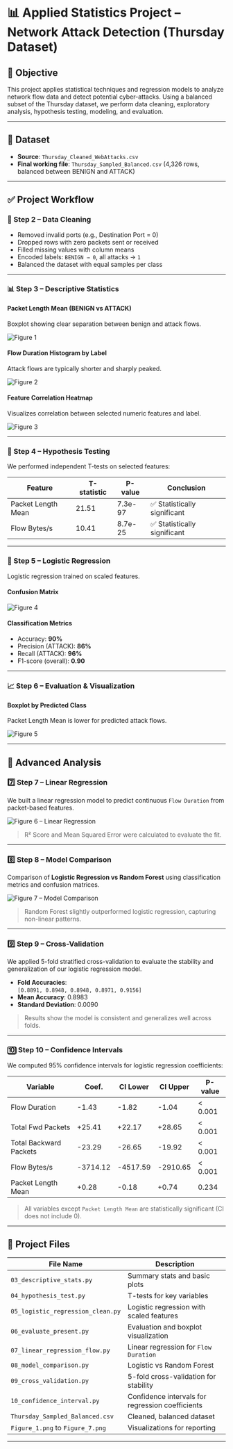 # 📊 Applied Statistics Project – Network Attack Detection (Thursday Dataset)

## 🎯 Objective
This project applies statistical techniques and regression models to analyze network flow data and detect potential cyber-attacks. Using a balanced subset of the Thursday dataset, we perform data cleaning, exploratory analysis, hypothesis testing, modeling, and evaluation.

---

## 📁 Dataset
- **Source**: `Thursday_Cleaned_WebAttacks.csv`
- **Final working file**: `Thursday_Sampled_Balanced.csv` (4,326 rows, balanced between BENIGN and ATTACK)

---

## ✅ Project Workflow

### 🧼 Step 2 – Data Cleaning
- Removed invalid ports (e.g., Destination Port = 0)
- Dropped rows with zero packets sent or received
- Filled missing values with column means
- Encoded labels: `BENIGN → 0`, all attacks → `1`
- Balanced the dataset with equal samples per class

---

### 📊 Step 3 – Descriptive Statistics

#### Packet Length Mean (BENIGN vs ATTACK)
Boxplot showing clear separation between benign and attack flows.

![Figure 1](Figure/Figure_1.png)

#### Flow Duration Histogram by Label
Attack flows are typically shorter and sharply peaked.

![Figure 2](Figure/Figure_2.png)

#### Feature Correlation Heatmap
Visualizes correlation between selected numeric features and label.

![Figure 3](Figure/Figure_3.png)

---

### 🧪 Step 4 – Hypothesis Testing

We performed independent T-tests on selected features:

| Feature            | T-statistic | P-value         | Conclusion                   |
|--------------------|-------------|------------------|------------------------------|
| Packet Length Mean | 21.51       | 7.3e-97          | ✅ Statistically significant |
| Flow Bytes/s       | 10.41       | 8.7e-25          | ✅ Statistically significant |

---

### 🔁 Step 5 – Logistic Regression

Logistic regression trained on scaled features.

#### Confusion Matrix
![Figure 4](Figure/Figure_4.png)

#### Classification Metrics
- Accuracy: **90%**
- Precision (ATTACK): **86%**
- Recall (ATTACK): **96%**
- F1-score (overall): **0.90**

---

### 📈 Step 6 – Evaluation & Visualization

#### Boxplot by Predicted Class
Packet Length Mean is lower for predicted attack flows.

![Figure 5](Figure/Figure_5.png)

---

## 🚀 Advanced Analysis

### 7️⃣ Step 7 – Linear Regression

We built a linear regression model to predict continuous `Flow Duration` from packet-based features.

![Figure 6 – Linear Regression](Figure/Figure_6.png)

> R² Score and Mean Squared Error were calculated to evaluate the fit.

---

### 8️⃣ Step 8 – Model Comparison

Comparison of **Logistic Regression vs Random Forest** using classification metrics and confusion matrices.

![Figure 7 – Model Comparison](Figure/Figure_7.png)

> Random Forest slightly outperformed logistic regression, capturing non-linear patterns.

---

### 9️⃣ Step 9 – Cross-Validation

We applied 5-fold stratified cross-validation to evaluate the stability and generalization of our logistic regression model.

- **Fold Accuracies**:  
  `[0.8891, 0.8948, 0.8948, 0.8971, 0.9156]`  
- **Mean Accuracy**: 0.8983  
- **Standard Deviation**: 0.0090


> Results show the model is consistent and generalizes well across folds.

---

### 🔟 Step 10 – Confidence Intervals

We computed 95% confidence intervals for logistic regression coefficients:

| Variable                 | Coef.     | CI Lower   | CI Upper   | P-value  |
|--------------------------|-----------|------------|------------|----------|
| Flow Duration            | -1.43     | -1.82      | -1.04      | < 0.001  |
| Total Fwd Packets        | +25.41    | +22.17     | +28.65     | < 0.001  |
| Total Backward Packets   | -23.29    | -26.65     | -19.92     | < 0.001  |
| Flow Bytes/s             | -3714.12  | -4517.59   | -2910.65   | < 0.001  |
| Packet Length Mean       | +0.28     | -0.18      | +0.74      | 0.234    |

> All variables except `Packet Length Mean` are statistically significant (CI does not include 0).

---

## 📂 Project Files

| File Name                         | Description |
|----------------------------------|-------------|
| `03_descriptive_stats.py`         | Summary stats and basic plots |
| `04_hypothesis_test.py`           | T-tests for key variables |
| `05_logistic_regression_clean.py` | Logistic regression with scaled features |
| `06_evaluate_present.py`          | Evaluation and boxplot visualization |
| `07_linear_regression_flow.py`    | Linear regression for `Flow Duration` |
| `08_model_comparison.py`          | Logistic vs Random Forest |
| `09_cross_validation.py`          | 5-fold cross-validation for stability |
| `10_confidence_interval.py`       | Confidence intervals for regression coefficients |
| `Thursday_Sampled_Balanced.csv`   | Cleaned, balanced dataset |
| `Figure_1.png` to `Figure_7.png`  | Visualizations for reporting |

---
